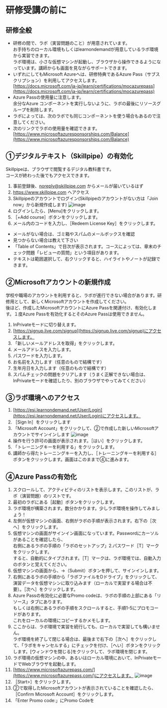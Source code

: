 # 研修受講の前に

## 研修全般
- 研修の間で、ラボ（実習問題のこと）が用意されています。<br>お手持ちのローカル環境もしくはlearnondemandが用意しているラボ環境から実習できます。<br>ラボ環境は、小さな仮想マシンが起動し、ブラウザから操作できるようになっています。講師からも画面を見ながらサポートできます。
- いずれにしてもMicrosoft Azureへは、研修特典であるAzure Pass（サブスクリプション）を利用してアクセスします。<br>[https://docs.microsoft.com/ja-jp/learn/certifications/mocazurepass](https://docs.microsoft.com/ja-jp/learn/certifications/mocazurepass)
- Azure Passの使用量に注意します。<br>余分なAzure コンポーネントを実行しないように、ラボの最後にリソースグループを削除します。
- ラボによっては、次のラボでも同じコンポーネントを使う場合もあるので注意してください。
- 次のリンクでラボの使用量を確認できます。<br>[https://www.microsoftazuresponsorships.com/Balance](https://www.microsoftazuresponsorships.com/Balance)

## ①デジタルテキスト（Skillpipe）の有効化
Skillpipeは、ブラウザで閲覧するデジタル教科書です。<br>コースが終わった後でもアクセスできます。
1. 事前登録後、noreply@skillpipe.com からメールが届いているはず
1. https://www.skillpipe.com へアクセス
1. Skillpipeのアカウントでログイン(Skillpipeのアカウントがない方は「Join now」から新規作成します)
![image](https://user-images.githubusercontent.com/69043643/122666855-bd18be80-d1ea-11eb-8bc3-1453605cc5d4.png)
1. ログインしたら、[Menu]をクリックします。
1. ［+Add course］ボタンをクリックします。
1. メール内のコードを入力し、［Redeem License Key］をクリックします。
- メールがない場合は、ゴミ箱やスパムのメールボックスを確認
- 見つからない場合は教えて下さい
- 「Table of Contents」で目次が表示されます。コースによっては、章末のチェック問題「レビューの質問」という項目があります。
- テキストは範囲選択して、右クリックすると、ハイライトやノートが記録できます。

## ②Microsoftアカウントの新規作成
学校や職場のアカウントを利用すると、ラボが進行できない場合があります。研修用として、新しくMicrosoftアカウントを作成してください。<br>
後ほど、作成したMicrosoftアカウントにAzure Passを関連付け、有効化します。１度Azure Passを有効化するとそのAzure Passは使用できません。
1. InPrivateモードに切り替えます。
1. [https://signup.live.com/signup](https://signup.live.com/signup)にアクセスします。
1. 「新しいメールアドレスを取得」をクリックします。
1. メールアドレスを入力します。
1. パスワードを入力します。
1. お名前を入力します（任意のもので結構です）
1. 生年月日を入力します（任意のもので結構です）
1. スパムチェックの問題をクリアします（うまく正解できない場合は、InPrivateモードを確認したり、別のブラウザでやってみてください）

## ③ラボ環境へのアクセス
1. [https://esi.learnondemand.net/User/Login](https://esi.learnondemand.net/User/Login)にアクセスします。
1. ［Sign In］をクリックします
1. 「Microsoft Account」をクリックして、②で作成した新しいMicrosoftアカウントでサインインします
![image](https://user-images.githubusercontent.com/69043643/122667123-35cc4a80-d1ec-11eb-995b-0b36a35472f4.png)
1. 操作を行う許可の画面が表示されます。［はい］をクリックします。
1. 「トレーニングキーを利用する」をクリックします。
1. 講師から得たトレーニングキーを入力し、［トレーニングキーを利用する］ボタンをクリックします。画面はこのままで④に進みます。

## ④Azure Passの有効化
1. スクロールして、アクティビティのリストを表示します。このリストが、ラボ（演習問題）のリストです。
1. 最初のラボにある［起動］ボタンをクリックします。
1. ラボ環境が構築されます。数分かかります。少しラボ環境を操作してみましょう！
1. 左側が仮想マシンの画面、右側がラボの手順が表示されます。右下の［次へ］をクリックします。
1. 仮想マシンの画面がサインイン画面になっています。Passwordにカーソルがあることを確認したら、<br>右側にあるラボの手順の「ラボのセットアップ」2.パスワード［T］マークをクリックします。<br>すると、自動的にタイプされます。［T］マークは、ラボ環境では、自動入力のボタンと覚えてください。
1. 仮想マシンの画面から、→（Submit）ボタンを押して、サインインします。
3. 右側にあるラボの手順から「ラボファイルをDドライブ」をクリックして、演習データを仮想マシンに取り込みます（ローカルで実習する場合は不要）。［次へ］をクリックします。
5. Azure Passの有効化に必要なPromo codeは、ラボの手順の上部にある「リソース」タブにあります。<br>もしくは右側にあるラボの手順をスクロールすると、手順1-5にプロモコードがあります。<br>これをローカルの環境にコピーするかメモします。
1. ここからは、ラボ環境で実習を続行しても、ローカルで実習しても構いません。<br>ラボ環境を終了して閉じる場合は、最後まで右下の［次へ］をクリックして、「ラボをキャンセルする」にチェックを付け、［へい］ボタンをクリックします。[ウィンドウを閉じる]をクリックして、ラボ環境を閉じます。
1. ラボ環境の仮想マシンの中、あるいはローカル環境において、InPrivateモードでWebブラウザを起動します。
1. [https://www.microsoftazurepass.com/](https://www.microsoftazurepass.com/)にアクセスします。
![image](https://user-images.githubusercontent.com/69043643/122667798-a9238b80-d1ef-11eb-92e8-35817bf36eba.png)
1. ［Start>］をクリックします。
1. ②で取得したMicrosoftアカウントが表示されていることを確認したら、［Confirm Microsoft Account］をクリックします。
1. 「Enter Promo code:」にPromo Codeを
